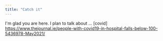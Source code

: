 ```yaml
---
title: "Catch it"
---
```


I'm glad you are here. I plan to talk about ... [covid] https://www.thejournal.ie/people-with-covid19-in-hospital-falls-below-100-5436978-May2021/

